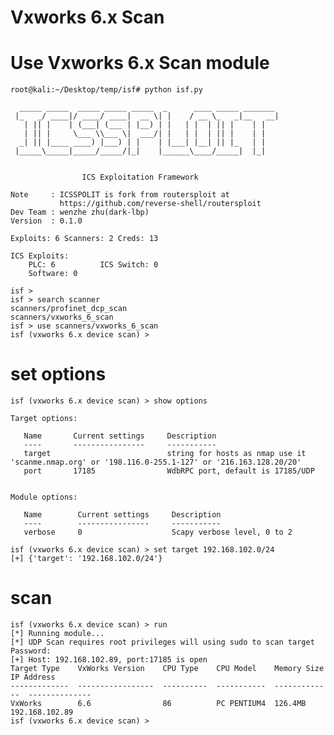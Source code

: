 # Vxworks 6.x Scan

# Use Vxworks 6.x Scan module
    root@kali:~/Desktop/temp/isf# python isf.py
    
      _____ _____  _____ _____ _____  _      ____ _____ _______
     |_   _/ ____|/ ____/ ____|  __ \| |    / __ \_   _|__   __|
       | || |    | (___| (___ | |__) | |   | |  | || |    | |
       | || |     \___ \\___ \|  ___/| |   | |  | || |    | |
      _| || |____ ____) |___) | |    | |___| |__| || |_   | |
     |_____\_____|_____/_____/|_|    |______\____/_____|  |_|
    
    
                    ICS Exploitation Framework
    
    Note     : ICSSPOLIT is fork from routersploit at
               https://github.com/reverse-shell/routersploit
    Dev Team : wenzhe zhu(dark-lbp)
    Version  : 0.1.0
    
    Exploits: 6 Scanners: 2 Creds: 13
    
    ICS Exploits:
        PLC: 6          ICS Switch: 0
        Software: 0
    
    isf >
    isf > search scanner
    scanners/profinet_dcp_scan
    scanners/vxworks_6_scan
    isf > use scanners/vxworks_6_scan
    isf (vxworks 6.x device scan) >

    
# set options
    isf (vxworks 6.x device scan) > show options
    
    Target options:
    
       Name       Current settings     Description
       ----       ----------------     -----------
       target                          string for hosts as nmap use it 'scanme.nmap.org' or '198.116.0-255.1-127' or '216.163.128.20/20'
       port       17185                WdbRPC port, default is 17185/UDP
    
    
    Module options:
    
       Name        Current settings     Description
       ----        ----------------     -----------
       verbose     0                    Scapy verbose level, 0 to 2
       
    isf (vxworks 6.x device scan) > set target 192.168.102.0/24
    [+] {'target': '192.168.102.0/24'}

# scan
    isf (vxworks 6.x device scan) > run
    [*] Running module...
    [*] UDP Scan requires root privileges will using sudo to scan target
    Password:
    [+] Host: 192.168.102.89, port:17185 is open
    Target Type    VxWorks Version    CPU Type    CPU Model    Memory Size    IP Address
    -------------  -----------------  ----------  -----------  -------------  --------------
    VxWorks        6.6                86          PC PENTIUM4  126.4MB        192.168.102.89
    isf (vxworks 6.x device scan) >